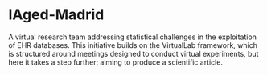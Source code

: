 # IAged-Madrid
A virtual research team addressing statistical challenges in the exploitation of EHR databases. This initiative builds on the VirtualLab framework, which is structured around meetings designed to conduct virtual experiments, but here it takes a step further: aiming to produce a scientific article.

